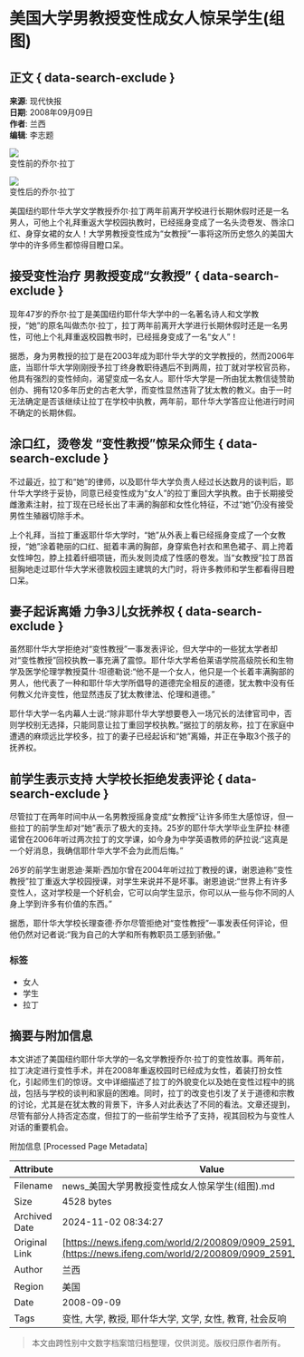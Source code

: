# 美国大学男教授变性成女人惊呆学生(组图)

## 正文 { data-search-exclude }


**来源**: 现代快报  
**日期**: 2008年09月09日  
**作者**: 兰西  
**编辑**: 李志题  

![](http://img.ifeng.com/hres/200809/09/08/cb29da9643b9f24b5d17631fc76755ae.jpg)    
变性前的乔尔·拉丁  

![](http://img.ifeng.com/hres/200809/09/08/39b3e2c01a701accdc7ea601497555cd.jpg)    
变性后的乔尔·拉丁  

美国纽约耶什华大学文学教授乔尔·拉丁两年前离开学校进行长期休假时还是一名男人，可他上个礼拜重返大学校园执教时，已经摇身变成了一名头烫卷发、唇涂口红、身穿女裙的女人！大学男教授变性成为“女教授”一事将这所历史悠久的美国大学中的许多师生都惊得目瞪口呆。

## **接受变性治疗 男教授变成“女教授”** { data-search-exclude }

现年47岁的乔尔·拉丁是美国纽约耶什华大学中的一名著名诗人和文学教授，“她”的原名叫做杰尔·拉丁，拉丁两年前离开大学进行长期休假时还是一名男性，可他上个礼拜重返校园教书时，已经摇身变成了一名“女人”！

据悉，身为男教授的拉丁是在2003年成为耶什华大学的文学教授的，然而2006年底，当耶什华大学刚刚授予拉丁终身教职待遇后不到两周，拉丁就对学校官员称，他具有强烈的变性倾向，渴望变成一名女人。耶什华大学是一所由犹太教信徒赞助创办、拥有120多年历史的古老大学，而变性显然违背了犹太教的教义。由于一时无法确定是否该继续让拉丁在学校中执教，两年前，耶什华大学答应让他进行时间不确定的长期休假。

## **涂口红，烫卷发 “变性教授”惊呆众师生** { data-search-exclude }

不过最近，拉丁和“她”的律师，以及耶什华大学负责人经过长达数月的谈判后，耶什华大学终于妥协，同意已经变性成为“女人”的拉丁重回大学执教。由于长期接受雌激素注射，拉丁现在已经长出了丰满的胸部和女性化特征，不过“她”仍没有接受男性生殖器切除手术。

上个礼拜，当拉丁重返耶什华大学时，“她”从外表上看已经摇身变成了一个女教授，“她”涂着艳丽的口红、挺着丰满的胸部，身穿紫色衬衣和黑色裙子、肩上挎着女性坤包，脖上挂着纤细项链，而头发则烫成了性感的卷发。当“女教授”拉丁昂首挺胸地走过耶什华大学米德敦校园主建筑的大门时，将许多教师和学生都看得目瞪口呆。

## **妻子起诉离婚 力争3儿女抚养权** { data-search-exclude }

虽然耶什华大学拒绝对“变性教授”一事发表评论，但大学中的一些犹太学者却对“变性教授”回校执教一事充满了震惊。耶什华大学希伯莱语学院高级院长和生物学及医学伦理学教授莫什·坦德勒说:“他不是一个女人，他只是一个长着丰满胸部的男人，他代表了一种和耶什华大学所倡导的道德完全相反的道德，犹太教中没有任何教义允许变性，他显然违反了犹太教律法、伦理和道德。”

耶什华大学一名内幕人士说:“除非耶什华大学想要卷入一场冗长的法律官司中，否则学校别无选择，只能同意让拉丁重回学校执教。”据拉丁的朋友称，拉丁在家庭中遭遇的麻烦远比学校多，拉丁的妻子已经起诉和“她”离婚，并正在争取3个孩子的抚养权。

## **前学生表示支持 大学校长拒绝发表评论** { data-search-exclude }

尽管拉丁在两年时间中从一名男教授摇身变成“女教授”让许多师生大感惊讶，但一些拉丁的前学生却对“她”表示了极大的支持。25岁的耶什华大学毕业生萨拉·林德诺曾在2006年听过两次拉丁的文学课，如今身为中学英语教师的萨拉说:“这真是一个好消息，我确信耶什华大学不会为此而后悔。”

26岁的前学生谢恩迪·莱斯·西加尔曾在2004年听过拉丁教授的课，谢恩迪称“变性教授”拉丁重返大学校园授课，对学生来说并不是坏事。谢恩迪说:“世界上有许多变性人，这对学校是一个好机会，它可以向学生显示，你可以从一些与你不同的人身上学到许多有价值的东西。”

据悉，耶什华大学校长理查德·乔尔尽管拒绝对“变性教授”一事发表任何评论，但他仍然对记者说:“我为自己的大学和所有教职员工感到骄傲。” 

### 标签
- 女人
- 学生
- 拉丁

## 摘要与附加信息

<!-- tcd_abstract -->
本文讲述了美国纽约耶什华大学的一名文学教授乔尔·拉丁的变性故事。两年前，拉丁决定进行变性手术，并在2008年重返校园时已经成为女性，着装打扮女性化，引起师生们的惊讶。文中详细描述了拉丁的外貌变化以及她在变性过程中的挑战，包括与学校的谈判和家庭的困难。同时，拉丁的改变也引发了关于道德和宗教的讨论，尤其是在犹太教的背景下，许多人对此表达了不同的看法。文章还提到，尽管有部分人持否定态度，但拉丁的一些前学生给予了支持，视其回校为与变性人对话的重要机会。
<!-- tcd_abstract_end -->

附加信息 [Processed Page Metadata]

| Attribute       | Value                                  |
|-----------------|----------------------------------------|
| Filename        | news_美国大学男教授变性成女人惊呆学生(组图).md                             |
| Size            | 4528 bytes                           |
| Archived Date   | 2024-11-02 08:34:27                             |
| Original Link   | [https://news.ifeng.com/world/2/200809/0909_2591_773131.shtml](https://news.ifeng.com/world/2/200809/0909_2591_773131.shtml)                       |
| Author          | 兰西                               |
| Region          | 美国                               |
| Date            | 2008-09-09                                 |
| Tags            | 变性, 大学, 教授, 耶什华大学, 文学, 女性, 教育, 社会反响                                 |
>
> 本文由跨性别中文数字档案馆归档整理，仅供浏览。版权归原作者所有。
>